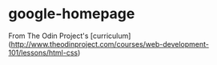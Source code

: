 # google-homepage

From The Odin Project's [curriculum]
(http://www.theodinproject.com/courses/web-development-101/lessons/html-css)
